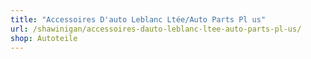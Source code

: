 ```yaml
---
title: "Accessoires D'auto Leblanc Ltée/Auto Parts Pl us"
url: /shawinigan/accessoires-dauto-leblanc-ltee-auto-parts-pl-us/
shop: Autoteile
---
```


